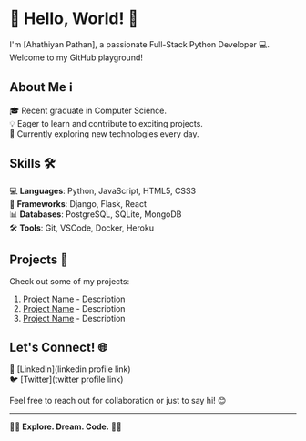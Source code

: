 # 🐍 Hello, World! 🚀

I'm [Ahathiyan Pathan], a passionate Full-Stack Python Developer 💻. Welcome to my GitHub playground!

## About Me ℹ️

🎓 Recent graduate in Computer Science.  
💡 Eager to learn and contribute to exciting projects.  
🌱 Currently exploring new technologies every day.

## Skills 🛠️

💻 **Languages**: Python, JavaScript, HTML5, CSS3  
🔧 **Frameworks**: Django, Flask, React  
📊 **Databases**: PostgreSQL, SQLite, MongoDB  
🛠️ **Tools**: Git, VSCode, Docker, Heroku  

## Projects 🚀

Check out some of my projects:

1. [Project Name](link) - Description  
2. [Project Name](link) - Description  
3. [Project Name](link) - Description  

## Let's Connect! 🌐

👔 [LinkedIn](linkedin profile link)  
🐦 [Twitter](twitter profile link)  

Feel free to reach out for collaboration or just to say hi! 😊

---

🚀🌟 **Explore. Dream. Code.** 🌟🚀

